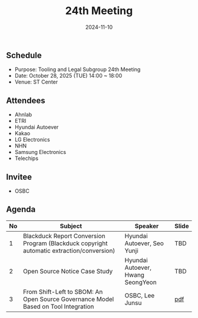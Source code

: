 ﻿---
title: "24th Meeting"
linkTitle: "24th Meeting"
weight: 7
date: 2024-11-10
type: docs
description: Tooling & Legal Subgroup 24th Meeting
---

## Schedule
* Purpose: Tooling and Legal Subgroup 24th Meeting
* Date: October 28, 2025 (TUE) 14:00 ~ 18:00
* Venue: ST Center

## Attendees
* Ahnlab
* ETRI
* Hyundai Autoever
* Kakao
* LG Electronics
* NHN
* Samsung Electronics
* Telechips

## Invitee
* OSBC

## Agenda
| No | Subject           | Speaker | Slide |
|----|-----------------|------|------|
| 1  | Blackduck Report Conversion Program (Blackduck copyright automatic extraction/conversion) | Hyundai Autoever, Seo Yunji | TBD |
| 2  | Open Source Notice Case Study | Hyundai Autoever, Hwang SeongYeon | TBD |
| 3  | From Shift-Left to SBOM: An Open Source Governance Model Based on Tool Integration | OSBC, Lee Junsu | [pdf](3_OSBC_LeeJunsu.pdf) |

<!--

## Attendees

## Meeting Minutes

## Photo Gallery

<div ><span class="image fit">
</span></div> -->